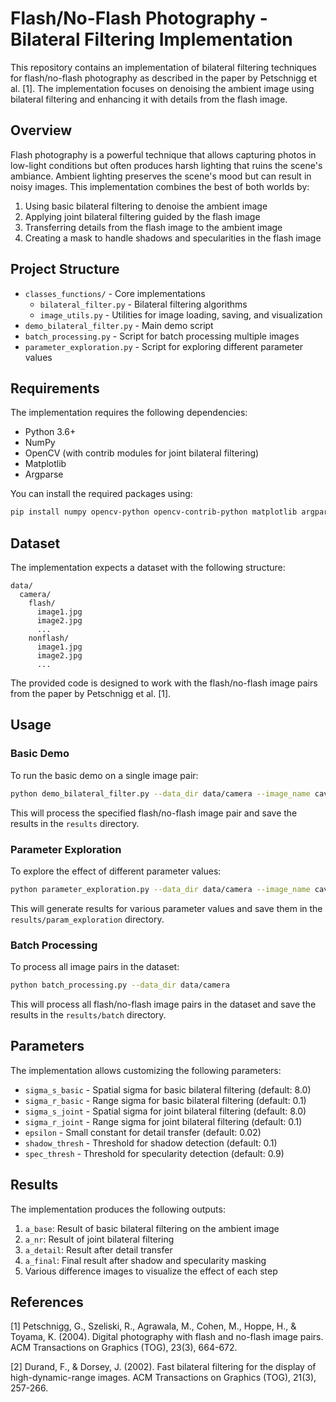 # Flash/No-Flash Photography - Bilateral Filtering Implementation

This repository contains an implementation of bilateral filtering techniques for flash/no-flash photography as described in the paper by Petschnigg et al. [1]. The implementation focuses on denoising the ambient image using bilateral filtering and enhancing it with details from the flash image.

## Overview

Flash photography is a powerful technique that allows capturing photos in low-light conditions but often produces harsh lighting that ruins the scene's ambiance. Ambient lighting preserves the scene's mood but can result in noisy images. This implementation combines the best of both worlds by:

1. Using basic bilateral filtering to denoise the ambient image
2. Applying joint bilateral filtering guided by the flash image
3. Transferring details from the flash image to the ambient image
4. Creating a mask to handle shadows and specularities in the flash image

## Project Structure

- `classes_functions/` - Core implementations
  - `bilateral_filter.py` - Bilateral filtering algorithms
  - `image_utils.py` - Utilities for image loading, saving, and visualization
- `demo_bilateral_filter.py` - Main demo script
- `batch_processing.py` - Script for batch processing multiple images
- `parameter_exploration.py` - Script for exploring different parameter values

## Requirements

The implementation requires the following dependencies:
- Python 3.6+
- NumPy
- OpenCV (with contrib modules for joint bilateral filtering)
- Matplotlib
- Argparse

You can install the required packages using:

```bash
pip install numpy opencv-python opencv-contrib-python matplotlib argparse
```

## Dataset

The implementation expects a dataset with the following structure:
```
data/
  camera/
    flash/
      image1.jpg
      image2.jpg
      ...
    nonflash/
      image1.jpg
      image2.jpg
      ...
```

The provided code is designed to work with the flash/no-flash image pairs from the paper by Petschnigg et al. [1].

## Usage

### Basic Demo

To run the basic demo on a single image pair:

```bash
python demo_bilateral_filter.py --data_dir data/camera --image_name cave-flash.jpg
```

This will process the specified flash/no-flash image pair and save the results in the `results` directory.

### Parameter Exploration

To explore the effect of different parameter values:

```bash
python parameter_exploration.py --data_dir data/camera --image_name cave-flash.jpg
```

This will generate results for various parameter values and save them in the `results/param_exploration` directory.

### Batch Processing

To process all image pairs in the dataset:

```bash
python batch_processing.py --data_dir data/camera
```

This will process all flash/no-flash image pairs in the dataset and save the results in the `results/batch` directory.

## Parameters

The implementation allows customizing the following parameters:

- `sigma_s_basic` - Spatial sigma for basic bilateral filtering (default: 8.0)
- `sigma_r_basic` - Range sigma for basic bilateral filtering (default: 0.1)
- `sigma_s_joint` - Spatial sigma for joint bilateral filtering (default: 8.0)
- `sigma_r_joint` - Range sigma for joint bilateral filtering (default: 0.1)
- `epsilon` - Small constant for detail transfer (default: 0.02)
- `shadow_thresh` - Threshold for shadow detection (default: 0.1)
- `spec_thresh` - Threshold for specularity detection (default: 0.9)

## Results

The implementation produces the following outputs:

1. `a_base`: Result of basic bilateral filtering on the ambient image
2. `a_nr`: Result of joint bilateral filtering
3. `a_detail`: Result after detail transfer
4. `a_final`: Final result after shadow and specularity masking
5. Various difference images to visualize the effect of each step

## References

[1] Petschnigg, G., Szeliski, R., Agrawala, M., Cohen, M., Hoppe, H., & Toyama, K. (2004). Digital photography with flash and no-flash image pairs. ACM Transactions on Graphics (TOG), 23(3), 664-672.

[2] Durand, F., & Dorsey, J. (2002). Fast bilateral filtering for the display of high-dynamic-range images. ACM Transactions on Graphics (TOG), 21(3), 257-266. 